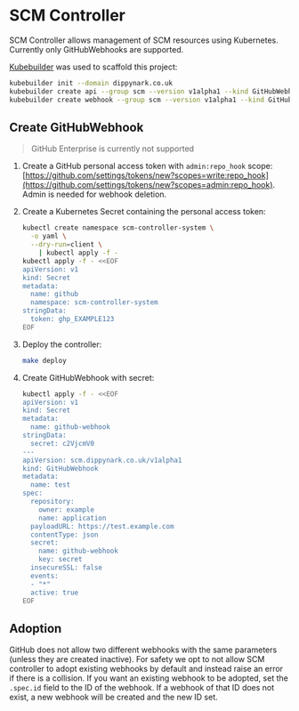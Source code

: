 # SCM Controller

SCM Controller allows management of SCM resources using Kubernetes. Currently only GitHubWebhooks
are supported.

[Kubebuilder](https://github.com/kubernetes-sigs/kubebuilder) was used to scaffold this project:

```sh
kubebuilder init --domain dippynark.co.uk
kubebuilder create api --group scm --version v1alpha1 --kind GitHubWebhook
kubebuilder create webhook --group scm --version v1alpha1 --kind GitHubWebhook --defaulting --programmatic-validation
```

## Create GitHubWebhook

> GitHub Enterprise is currently not supported

1. Create a GitHub personal access token with `admin:repo_hook` scope:
[https://github.com/settings/tokens/new?scopes=write:repo_hook](https://github.com/settings/tokens/new?scopes=admin:repo_hook).
Admin is needed for webhook deletion.

1. Create a Kubernetes Secret containing the personal access token:

    ```sh
    kubectl create namespace scm-controller-system \
      -o yaml \
      --dry-run=client \
        | kubectl apply -f -
    kubectl apply -f - <<EOF
    apiVersion: v1
    kind: Secret
    metadata:
      name: github
      namespace: scm-controller-system
    stringData:
      token: ghp_EXAMPLE123
    EOF
    ```

1. Deploy the controller:

    ```sh
    make deploy
    ```

1. Create GitHubWebhook with secret:

    ```sh
    kubectl apply -f - <<EOF
    apiVersion: v1
    kind: Secret
    metadata:
      name: github-webhook
    stringData:
      secret: c2VjcmV0
    ---
    apiVersion: scm.dippynark.co.uk/v1alpha1
    kind: GitHubWebhook
    metadata:
      name: test
    spec:
      repository:
        owner: example
        name: application
      payloadURL: https://test.example.com
      contentType: json
      secret:
        name: github-webhook
        key: secret
      insecureSSL: false
      events:
      - "*"
      active: true
    EOF
    ```

## Adoption

GitHub does not allow two different webhooks with the same parameters (unless they are created
inactive). For safety we opt to not allow SCM controller to adopt existing webhooks by default and
instead raise an error if there is a collision. If you want an existing webhook to be adopted, set
the `.spec.id` field to the ID of the webhook. If a webhook of that ID does not exist, a new webhook
will be created and the new ID set.

